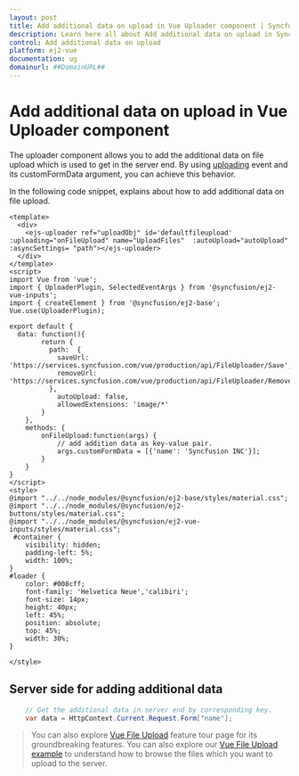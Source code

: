 ```yaml
---
layout: post
title: Add additional data on upload in Vue Uploader component | Syncfusion
description: Learn here all about Add additional data on upload in Syncfusion Vue Uploader component of Syncfusion Essential JS 2 and more.
control: Add additional data on upload 
platform: ej2-vue
documentation: ug
domainurl: ##DomainURL##
---
```


# Add additional data on upload in Vue Uploader component

The uploader component allows you to add the additional data on file upload which is used to get in the server end. By using [uploading](https://ej2.syncfusion.com/vue/documentation/api/uploader/#uploading) event and its customFormData argument, you can achieve this behavior.

In the following code snippet, explains about how to add additional data on file upload.

```
<template>
  <div>
    <ejs-uploader ref="uploadObj" id='defaultfileupload' :uploading="onFileUpload" name="UploadFiles"  :autoUpload="autoUpload" :asyncSettings= "path"></ejs-uploader>
  </div>
</template>
<script>
import Vue from 'vue';
import { UploaderPlugin, SelectedEventArgs } from '@syncfusion/ej2-vue-inputs';
import { createElement } from '@syncfusion/ej2-base';
Vue.use(UploaderPlugin);

export default {
  data: function(){
        return {
          path:  {
            saveUrl: 'https://services.syncfusion.com/vue/production/api/FileUploader/Save',
            removeUrl: 'https://services.syncfusion.com/vue/production/api/FileUploader/Remove'
          },
            autoUpload: false,
            allowedExtensions: 'image/*'
        }
    },
    methods: {
        onFileUpload:function(args) {
            // add addition data as key-value pair.
            args.customFormData = [{'name': 'Syncfusion INC'}];
        }
    }
}
</script>
<style>
@import "../../node_modules/@syncfusion/ej2-base/styles/material.css";
@import "../../node_modules/@syncfusion/ej2-buttons/styles/material.css";
@import "../../node_modules/@syncfusion/ej2-vue-inputs/styles/material.css";
 #container {
    visibility: hidden;
    padding-left: 5%;
    width: 100%;
}
#loader {
    color: #008cff;
    font-family: 'Helvetica Neue','calibiri';
    font-size: 14px;
    height: 40px;
    left: 45%;
    position: absolute;
    top: 45%;
    width: 30%;
}

</style>
```

## Server side for adding additional data

```c#
    // Get the additional data in server end by corresponding key.
    var data = HttpContext.Current.Request.Form["name"];
```

>You can also explore [Vue File Upload](https://www.syncfusion.com/vue-ui-components/vue-file-upload) feature tour page for its groundbreaking features. You can also explore our [Vue File Upload example](https://ej2.syncfusion.com/vue/demos/#/material/uploader/default.html) to understand how to browse the files which you want to upload to the server.
